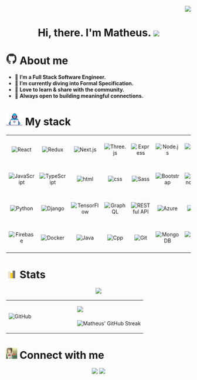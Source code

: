 <img align="right" src="https://komarev.com/ghpvc/?username=RB-Matheus&label=PROFILE+VIEWS&style=for-the-badge&color=blue"><br>

<h1 align="center">
Hi, there. I'm Matheus.
<img src="https://readme-typing-svg.herokuapp.com/?font=Righteous&size=35&center=true&vCenter=true&width=670&height=70&duration=4000&lines=I+turn+dreams+into+high-quality+software.;" />
</h1>

# <img src="github-logo.gif" alt="GitHub Logo" width="30" height="30" /> About me

- 🚀 **I’m a Full Stack Software Engineer.**
- 🌱 **I’m currently diving into Formal Specification.**
- 📢 **Love to learn & share with the community.**
- 🤝 **Always open to building meaningful connections.**

# <img src="working.gif" width="45" /> My stack

<p align="center">
<table align="center">
  <tr height="80">
    <td align="center" width="90">
      <img src="https://techstack-generator.vercel.app/react-icon.svg" title="React" alt="React" width="55" height="55" />
    </td>
    <td align="center" width="90">
      <img src="https://techstack-generator.vercel.app/redux-icon.svg" title="Redux" alt="Redux" width="55" height="55" />
    </td>
    <td align="center" width="90">
      <img src="https://cdn.worldvectorlogo.com/logos/next-js.svg" title="Next.js" alt="Next.js" width="45" height="55"/>
    </td>
    <td align="center" width="90">
      <img src="https://skillicons.dev/icons?i=threejs" title="Three.js" alt="Three.js" width="45" height="55" />
    </td>
    <td align="center" width="90">
      <img src="https://encrypted-tbn0.gstatic.com/images?q=tbn:ANd9GcSnDneBGnQL7E9hZDwztRO1GfQcCj1FqRrhBw&s" title="Express" alt="Express" width="48" height="48" />
    </td>
    <td align="center" width="90">
      <img src="https://cdn.worldvectorlogo.com/logos/nodejs-1.svg" title="Node.js" alt="Node.js" width="55" height="55" />
    </td>
    <td align="center" width="90">
      <img src="https://cdn.worldvectorlogo.com/logos/nestjs.svg" title="Nest.js" alt="Nest.js" width="55" height="55" />
    </td>
        <td align="center" width="90">
      <img src="https://github.com/marwin1991/profile-technology-icons/assets/25181517/afcf1c98-544e-41fb-bf44-edba5e62809a" title="Laravel" alt="Laravel" width="55" height="55" />
    </td>
  </tr>
  <tr height="80">
    <td align="center" width="90">
      <img src="https://techstack-generator.vercel.app/js-icon.svg" title="JavaScript" alt="JavaScript" width="55" height="55" />
    </td>
    <td align="center" width="90">
      <img src="https://techstack-generator.vercel.app/ts-icon.svg" title="TypeScript" alt="TypeScript" width="55" height="55" />
    </td>
    <td align="center" width="90">
      <img src="https://img.icons8.com/color/2x/html-5.png" title="HTML" alt="html" width="55" height="55" />
    </td>
    <td align="center" width="90">
      <img src="https://img.icons8.com/color/2x/css3.png" title="CSS" alt="css" width="55" height="55" />
    </td>
    <td align="center" width="90">
      <img src="https://techstack-generator.vercel.app/sass-icon.svg" title="Sass" alt="Sass" width="55" height="55" />
    </td>
    <td align="center" width="90">
      <img src="https://user-images.githubusercontent.com/25181517/183898054-b3d693d4-dafb-4808-a509-bab54cf5de34.png" title="Bootstrap" alt="Bootstrap" width="55" height="55" />
    </td>
    <td align="center" width="90">
      <img src="https://user-images.githubusercontent.com/25181517/202896760-337261ed-ee92-4979-84c4-d4b829c7355d.png" title="Tailwind CSS" alt="Tailwind CSS" width="55" height="55" />
    </td>
    <td align="center" width="90">
      <img src="https://cdn.worldvectorlogo.com/logos/material-ui-1.svg" title="Material UI" alt="Material UI" width="48" height="55" />
    </td>
  </tr>
  <tr height="80">
    <td align="center" width="90">
      <img src="https://techstack-generator.vercel.app/python-icon.svg" title="Python" alt="Python" width="48" height="55" />
    </td>
    <td align="center" width="90">
      <img src="https://techstack-generator.vercel.app/django-icon.svg" title="Django" alt="Django" width="55" height="55" />
    </td>
    <td align="center" width="90">
      <img src="https://img.icons8.com/color/2x/tensorflow.png" title="TensorFlow" alt="TensorFlow" width="55" height="55" />
    </td>
    <td align="center" width="90">
      <img src="https://techstack-generator.vercel.app/graphql-icon.svg" title="GraphQL" alt="GraphQL" width="55" height="55" />
    </td>
    <td align="center" width="90">
      <img src="https://techstack-generator.vercel.app/restapi-icon.svg" title="RESTful API" alt="RESTful API" width="55" height="55" />
    </td>
    <td align="center" width="90">
      <img src="https://user-images.githubusercontent.com/25181517/183911544-95ad6ba7-09bf-4040-ac44-0adafedb9616.png" title="Azure" alt="Azure" width="50" height="50" />
    </td>
    <td align="center" width="90">
      <img src="https://user-images.githubusercontent.com/25181517/183911547-990692bc-8411-4878-99a0-43506cdb69cf.png" title="GCP" alt="gcp" width="50" height="50" />
    </td>
    <td align="center" width="90">
      <img src="https://techstack-generator.vercel.app/aws-icon.svg" title="AWS" alt="aws" width="55" height="55" />
    </td>
  </tr>
  <tr height="80">
    <td align="center" width="90">
      <img src="https://user-images.githubusercontent.com/25181517/189716855-2c69ca7a-5149-4647-936d-780610911353.png" title="Firebase" alt="Firebase" width="55" height="55" />
    </td>
    <td align="center" width="90">
      <img src="https://techstack-generator.vercel.app/docker-icon.svg" title="Docker" alt="Docker" width="45" height="45" />
    </td>
    <td align="center" width="90">
      <img src="https://techstack-generator.vercel.app/java-icon.svg" title="Java" alt="Java" width="55" height="55" />
    </td>
    <td align="center" width="90">
      <img src="https://techstack-generator.vercel.app/cpp-icon.svg" title="C++" alt="Cpp" width="55" height="55" />
    </td>
    <td align="center" width="90">
      <img src="https://user-images.githubusercontent.com/25181517/192108372-f71d70ac-7ae6-4c0d-8395-51d8870c2ef0.png" title="Git" alt="Git" width="55" height="55" />
    </td>
    <td align="center" width="90">
      <img src="https://cdn.iconscout.com/icon/free/png-128/mongodb-4-1175139.png" title="MongoDB" alt="MongoDB" width="55" height="55" />
    </td>
    <td align="center" width="90">
      <img src="https://techstack-generator.vercel.app/mysql-icon.svg" title="MySQL" alt="MySQL" width="55" height="55" />
    </td>
    <td align="center" width="90">
      <img src="https://img.icons8.com/color/2x/postgreesql.png" title="PostgreSQL" alt="PostgreSQL" width="55" height="55" />
    </td>
  </tr>
</table>
</p>


# <img src="statistics-trending-up.gif" alt="Stats" width="30" height="30" /> Stats

<div align="center">
  
<img src="http://github-profile-summary-cards.vercel.app/api/cards/profile-details?username=RB-Matheus&theme=react">
  
<table>
  <tr>
    <td rowspan="2" width="50%">
    
![GitHub](https://github-readme-stats.vercel.app/api?username=RB-Matheus&&show=reviews,discussions_started,discussions_answered,prs_merged,prs_merged_percentage&show_icons=true&include_all_commits=true&custom_title=GitHub%20stats&number_format=long&theme=react)
    </td>
    <td>
    
<img src="https://github-readme-stats.vercel.app/api/top-langs/?username=RB-Matheus&hide=HTML&langs_count=8&layout=compact&theme=react&border_radius=10&size_weight=0.5&count_weight=0.5&exclude_repo=github-readme-stats" width="100%">
    </td>
  </tr>
  <tr>
    <td>
    
![Matheus' GitHub Streak](https://github-readme-streak-stats.herokuapp.com/?user=RB-Matheus&theme=react)
    </td>
  </tr>
</table>

</div>

# <img src="anime-yourname.gif" alt="reach me" width="30" height="30" /> Connect with me

<div align="center">
  <a href = "mailto:contatorbmatheus2357@gmail.com"><img src="https://img.shields.io/badge/-Gmail-%23333?style=for-the-badge&logo=gmail&logoColor=white" width="95" target="_blank"></a>
  <a href="https://www.linkedin.com/in/matheus-barros-rosa-2a3412199/" target="_blank"><img src="https://img.shields.io/badge/-LinkedIn-%230077B5?style=for-the-badge&logo=linkedin&logoColor=white" width="121" target="_blank"></a> 
</div>
